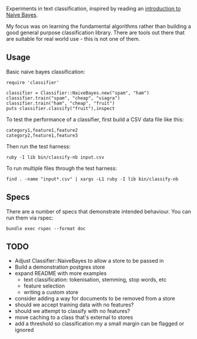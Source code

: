 Experiments in text classification, inspired by reading an [introduction to
Naive Bayes](https://monkeylearn.com/blog/practical-explanation-naive-bayes-classifier/).

My focus was on learning the fundamental algorithms rather than building a good
general purpose classification library. There are tools out there that are
suitable for real world use - this is not one of them.

## Usage

Basic naive bayes classification:

    require 'classifier'

    classifier = Classifier::NaiveBayes.new("spam", "ham")
    classifier.train("spam", "cheap", "viagra")
    classifier.train("ham", "cheap", "fruit")
    puts classifier.classify("fruit"),inspect

To test the performance of a classifier, first build a CSV data file like this:

    category1,feature1,feature2
    category2,feature1,feature3

Then run the test harness:

    ruby -I lib bin/classify-nb input.csv

To run multiple files through the test harness:

    find . -name "input*.csv" | xargs -L1 ruby -I lib bin/classify-nb

## Specs

There are a number of specs that demonstrate intended behaviour. You can run them via rspec:

    bundle exec rspec --format doc

## TODO

* Adjust Classifier::NaiveBayes to allow a store to be passed in
* Build a demonstration postgres store
* expand README with more examples
  * text classification: tokenisation, stemming, stop words, etc
  * feature selection
  * writing a custom store
* consider adding a way for documents to be removed from a store
* should we accept training data with no features?
* should we attempt to classify with no features?
* move caching to a class that's external to stores
* add a threshold so classification my a small margin can be flagged or ignored
